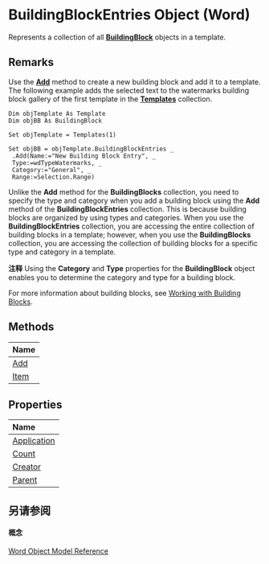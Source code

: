 
# BuildingBlockEntries Object (Word)

Represents a collection of all  **[BuildingBlock](2558b89f-8552-bb71-fa40-101cab2635ba.md)** objects in a template.


## Remarks

Use the  **[Add](09578906-ea6d-9475-e026-b9dc437f451b.md)** method to create a new building block and add it to a template. The following example adds the selected text to the watermarks building block gallery of the first template in the **[Templates](de62f768-011a-7446-48c3-1c4512da5f7c.md)** collection.


```
Dim objTemplate As Template 
Dim objBB As BuildingBlock 
 
Set objTemplate = Templates(1) 
 
Set objBB = objTemplate.BuildingBlockEntries _ 
 .Add(Name:="New Building Block Entry", _ 
 Type:=wdTypeWatermarks, _ 
 Category:="General", _ 
 Range:=Selection.Range)
```

Unlike the  **Add** method for the **BuildingBlocks** collection, you need to specify the type and category when you add a building block using the **Add** method of the **BuildingBlockEntries** collection. This is because building blocks are organized by using types and categories. When you use the **BuildingBlockEntries** collection, you are accessing the entire collection of building blocks in a template; however, when you use the **BuildingBlocks** collection, you are accessing the collection of building blocks for a specific type and category in a template.


 **注释**  Using the  **Category** and **Type** properties for the **BuildingBlock** object enables you to determine the category and type for a building block.

For more information about building blocks, see [Working with Building Blocks](c32a8972-a6fc-bb66-b62a-039b88580b37.md).


## Methods



|**Name**|
|:-----|
|[Add](09578906-ea6d-9475-e026-b9dc437f451b.md)|
|[Item](6adb7a4a-0b0b-1933-7cb7-0a8a78c98098.md)|

## Properties



|**Name**|
|:-----|
|[Application](f11fcafb-c75a-f941-ee89-49f8fc422848.md)|
|[Count](c81afbb7-2f6b-2733-e561-d7d8ef790c7e.md)|
|[Creator](41cc6b8f-18f1-695e-f811-fc597e6dcb51.md)|
|[Parent](b24e4da5-1cc5-9359-1dbf-d28a24d6db22.md)|

## 另请参阅


#### 概念


[Word Object Model Reference](be452561-b436-bb9b-6f94-3faa9a74a6fd.md)
